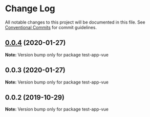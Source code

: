 # Change Log

All notable changes to this project will be documented in this file.
See [Conventional Commits](https://conventionalcommits.org) for commit guidelines.

## [0.0.4](https://github.com/UMAprotocol/drizzle-monorepo/compare/test-app-vue@0.0.3...test-app-vue@0.0.4) (2020-01-27)

**Note:** Version bump only for package test-app-vue





## 0.0.3 (2020-01-27)

**Note:** Version bump only for package test-app-vue





## 0.0.2 (2019-10-29)

**Note:** Version bump only for package test-app-vue
